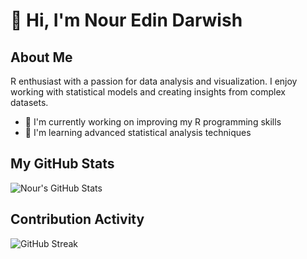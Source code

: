 # 👋 Hi, I'm Nour Edin Darwish

## About Me
R enthusiast with a passion for data analysis and visualization. I enjoy working with statistical models and creating insights from complex datasets.

<!-- Feel free to customize this section with your own information -->
- 🔭 I'm currently working on improving my R programming skills
- 🌱 I'm learning advanced statistical analysis techniques


## My GitHub Stats

![Nour's GitHub Stats](https://github-readme-stats.vercel.app/api?username=NourEdinDarwish&show_icons=true&theme=radical&count_private=true)

## Contribution Activity

![GitHub Streak](https://github-readme-streak-stats.herokuapp.com/?user=NourEdinDarwish&theme=radical)
